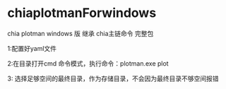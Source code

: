 # chiaplotmanForwindows

chia plotman windows 版 继承 chia主链命令 完整包

1:配置好yaml文件

2:在目录打开cmd 命令模式，执行命令：plotman.exe plot

3: 选择足够空间的最终目录，作为存储目录，不会因为最终目录不够空间报错
